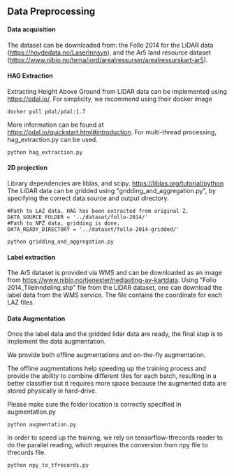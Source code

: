 ## Data Preprocessing

#### Data acquisition
The dataset can be downloaded from:
the Follo 2014 for the LiDAR data (https://hoydedata.no/LaserInnsyn), and
the Ar5 land resource dataset (https://www.nibio.no/tema/jord/arealressurser/arealressurskart-ar5).

#### HAG Extraction
Extracting Height Above Ground from LiDAR data can be implemented using https://pdal.io/. For simplicity, we recommend using their docker image
~~~~
docker pull pdal/pdal:1.7
~~~~
More information can be found at https://pdal.io/quickstart.html#introduction.
For multi-thread processing, hag_extraction.py can be used.
~~~~
python hag_extraction.py 
~~~~

#### 2D projection
Library dependencies are liblas, and scipy.
https://liblas.org/tutorial/python
The LiDAR data can be gridded using "gridding_and_aggregation.py", by specifying the correct data source and output directory.
~~~~
#Path to LAZ data, HAG has been extracted from original Z.
DATA_SOURCE_FOLDER = '../dataset/follo-2014/' 
#Path to NPZ data, gridding is done.
DATA_READY_DIRECTORY = '../dataset/follo-2014-gridded/'
~~~~
~~~~
python gridding_and_aggregation.py 
~~~~

#### Label extraction
The Ar5 dataset is provided via WMS and can be downloaded as an image from https://www.nibio.no/tjenester/nedlasting-av-kartdata. 
Using "Follo 2014_Tileinndeling.shp" file from the LiDAR dataset, one can download the label data from the WMS service.
The file contains the coordinate for each LAZ files.

#### Data Augmentation
Once the label data and the gridded lidar data are ready, the final step is to implement the data augmentation.

We provide both offline augmentations and on-the-fly augmentation.

The offline augmentations help speeding up the training process and provide the ability to combine different tiles for each batch, resulting in a better classifier but it requires more space because the augmented data are stored physically in hard-drive.

Please make sure the folder location is correctly specified in augmentation.py 
~~~~
python augmentation.py 
~~~~
In order to speed up the training, we rely on tensorflow-tfrecords reader to do the parallel reading, which requires the conversion from npy file to tfrecords file.
~~~~
python npy_to_tfrecords.py 
~~~~
